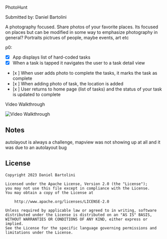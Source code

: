 PhotoHunt


Submitted by: Daniel Bartolini

A photography focused. Share photos of your favorite places. Its focused on places but can be modified in some way to emphasize photography in general? Portraits pictrues of people, maybe events, art etc

p0:

- [x] App displays list of hard-coded tasks
- [x] When a task is tapped it navigates the user to a task detail view
- [x ] When user adds photo to complete the tasks, it marks the task as complete
- [x ] When adding photo of task, the location is added
- [x ] User returns to home page (list of tasks) and the status of your task is updated to complete


Video Walkthrough


<img src='https://github.com/dannybartolini/PhotoHunt/blob/main/photHunt.gif' title='Video Walkthrough' width='' alt='Video Walkthrough' />



## Notes

autolayout is always a challenge, mapview was not showing up at all and it was due to an autolayout bug

## License

    Copyright 2023 Daniel Bartolini

    Licensed under the Apache License, Version 2.0 (the "License");
    you may not use this file except in compliance with the License.
    You may obtain a copy of the License at

        http://www.apache.org/licenses/LICENSE-2.0

    Unless required by applicable law or agreed to in writing, software
    distributed under the License is distributed on an "AS IS" BASIS,
    WITHOUT WARRANTIES OR CONDITIONS OF ANY KIND, either express or implied.
    See the License for the specific language governing permissions and
    limitations under the License.
